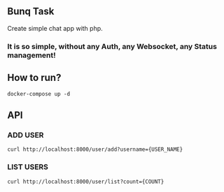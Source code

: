 ## Bunq Task
Create simple chat app with php.

### It is so simple, without any Auth, any Websocket, any Status management!


## How to run?

```
docker-compose up -d
```


## API

### ADD USER
```
curl http://localhost:8000/user/add?username={USER_NAME}
```
### LIST USERS
```
curl http://localhost:8000/user/list?count={COUNT}
```
